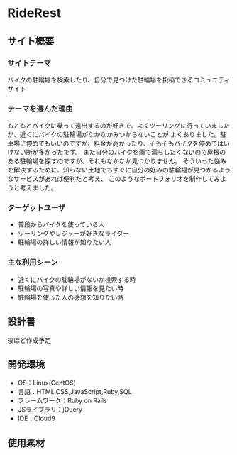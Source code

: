 # RideRest
## サイト概要
### サイトテーマ
バイクの駐輪場を検索したり、自分で見つけた駐輪場を投稿できるコミュニティサイト

### テーマを選んだ理由
もともとバイクに乗って遠出するのが好きで、よくツーリングに行っていましたが、近くにバイクの駐輪場がなかなかみつからないことが
よくありました。駐車場に停めてもいいのですが、料金が高かったり、そもそもバイクを停めてはいけない所が多かったです。
また自分のバイクを雨で濡らしたくないので屋根のある駐輪場を探すのですが、それもなかなか見つかりません。
そういった悩みを解決するために、知らない土地でもすぐに自分の好みの駐輪場が見つかるようなサービスがあれば便利だと考え、
このようなポートフォリオを制作してみようと考えました。

### ターゲットユーザ
- 普段からバイクを使っている人
- ツーリングやレジャーが好きなライダー
- 駐輪場の詳しい情報が知りたい人

### 主な利用シーン
- 近くにバイクの駐輪場がないか検索する時
- 駐輪場の写真や詳しい情報を見たい時
- 駐輪場を使った人の感想を知りたい時
​
## 設計書
後ほど作成予定
​
## 開発環境
- OS：Linux(CentOS)
- 言語：HTML,CSS,JavaScript,Ruby,SQL
- フレームワーク：Ruby on Rails
- JSライブラリ：jQuery
- IDE：Cloud9
​
## 使用素材
